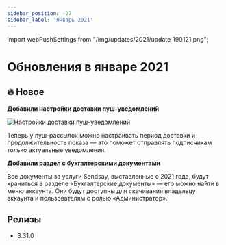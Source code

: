 ```yaml
---
sidebar_position: -27
sidebar_label: 'Январь 2021'
---
```


import webPushSettings from "/img/updates/2021/update_190121.png";

# Обновления в январе 2021

## 🔥 Новое

**Добавили настройки доставки пуш-уведомлений**

<p align="left">
    <img src={webPushSettings} alt="Настройки доставки пуш-уведомлений" />
</p>

Теперь у пуш-рассылок можно настраивать период доставки и продолжительность показа — это поможет отправлять подписчикам только актуальные уведомления.

**Добавили раздел с бухгалтерскими документами**

Все документы за услуги Sendsay, выставленные с 2021 года, будут храниться в разделе «Бухгалтерские документы» — его можно найти в меню аккаунта. Они будут доступны для скачивания владельцу аккаунта и пользователям с ролью «Администратор».

## Релизы

- 3.31.0
